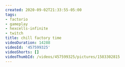 ```yaml
---
created: 2020-09-02T21:33:55-05:00
tags:
- factorio
- gameplay
- hexcells-infinite
- twitch
title: chill factory time
videoDuration: 14288
videoId: '457599325'
videoShorts: []
videoThumbId: /videos/457599325/pictures/1583302815
---
```

